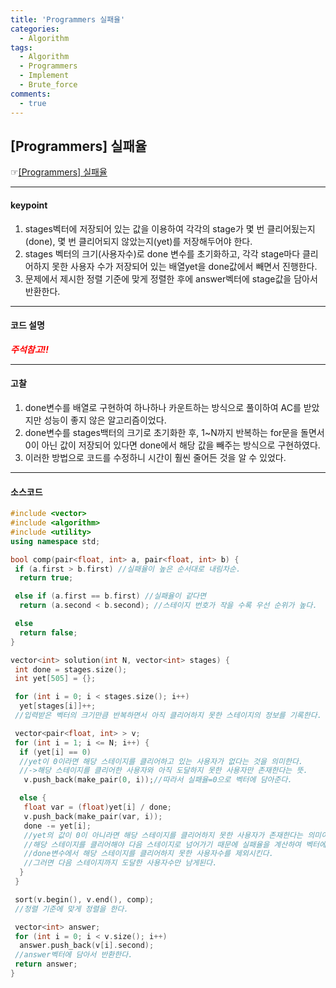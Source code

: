 ```yaml
---
title: 'Programmers 실패율'
categories:
  - Algorithm
tags:
  - Algorithm
  - Programmers
  - Implement
  - Brute_force
comments:
  - true
---
```


## [Programmers] 실패율

☞[[Programmers] 실패율](https://programmers.co.kr/learn/courses/30/lessons/42889)

---

#### keypoint

1. stages벡터에 저장되어 있는 값을 이용하여 각각의 stage가 몇 번 클리어됬는지(done), 몇 번 클리어되지 않았는지(yet)를 저장해두어야 한다.
2. stages 벡터의 크기(사용자수)로 done 변수를 초기화하고, 각각 stage마다 클리어하지 못한 사용자 수가 저장되어 있는 배열yet을 done값에서 빼면서 진행한다.
3. 문제에서 제시한 정렬 기준에 맞게 정렬한 후에 answer벡터에 stage값을 담아서 반환한다.

---

#### 코드 설명

<span style= "color:red">**_주석참고!!_**</span>

---

#### 고찰

1. done변수를 배열로 구현하여 하나하나 카운트하는 방식으로 풀이하여 AC를 받았지만 성능이 좋지 않은 알고리즘이었다.
2. done변수를 stages백터의 크기로 초기화한 후, 1~N까지 반복하는 for문을 돌면서 0이 아닌 값이 저장되어 있다면 done에서 해당 값을 빼주는 방식으로 구현하였다.
3. 이러한 방법으로 코드를 수정하니 시간이 훨씬 줄어든 것을 알 수 있었다.

---

#### 소스코드

```cpp
#include <vector>
#include <algorithm>
#include <utility>
using namespace std;

bool comp(pair<float, int> a, pair<float, int> b) {
 if (a.first > b.first) //실패율이 높은 순서대로 내림차순.
  return true;

 else if (a.first == b.first) //실패율이 같다면
  return (a.second < b.second); //스테이지 번호가 작을 수록 우선 순위가 높다.

 else
  return false;
}

vector<int> solution(int N, vector<int> stages) {
 int done = stages.size();
 int yet[505] = {};

 for (int i = 0; i < stages.size(); i++)
  yet[stages[i]]++;
 //입력받은 벡터의 크기만큼 반복하면서 아직 클리어하지 못한 스테이지의 정보를 기록한다.

 vector<pair<float, int> > v;
 for (int i = 1; i <= N; i++) {
  if (yet[i] == 0)
  //yet이 0이라면 해당 스테이지를 클리어하고 있는 사용자가 없다는 것을 의미한다.
  //->해당 스테이지를 클리어한 사용자와 아직 도달하지 못한 사용자만 존재한다는 뜻.
   v.push_back(make_pair(0, i));//따라서 실패율=0으로 벡터에 담아준다.

  else {
   float var = (float)yet[i] / done;
   v.push_back(make_pair(var, i));
   done -= yet[i];
   //yet의 값이 0이 아니라면 해당 스테이지를 클리어하지 못한 사용자가 존재한다는 의미이다.
   //해당 스테이지를 클리어해야 다음 스테이지로 넘어가기 때문에 실패율을 계산하여 벡터에 담고,
   //done변수에서 해당 스테이지를 클리어하지 못한 사용자수를 제외시킨다.
   //그러면 다음 스테이지까지 도달한 사용자수만 남게된다.
  }
 }

 sort(v.begin(), v.end(), comp);
 //정렬 기준에 맞게 정렬을 한다.

 vector<int> answer;
 for (int i = 0; i < v.size(); i++)
  answer.push_back(v[i].second);
 //answer벡터에 담아서 반환한다.
 return answer;
}
```

